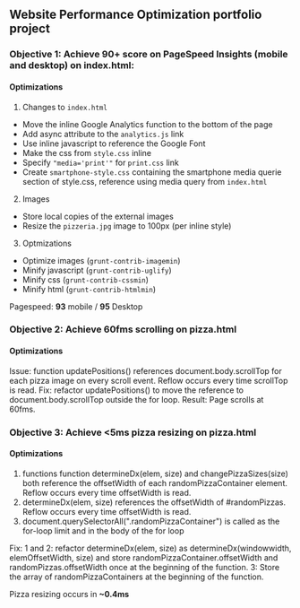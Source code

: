 ## Website Performance Optimization portfolio project

### Objective 1: Achieve 90+ score on PageSpeed Insights (mobile and desktop) on index.html:

#### Optimizations

1. Changes to `index.html`
 * Move the inline Google Analytics function to the bottom of the page
 * Add async attribute to the `analytics.js` link
 * Use inline javascript to reference the Google Font
 * Make the css from `style.css` inline
 * Specify `"media='print'"` for `print.css` link
 * Create `smartphone-style.css` containing the smartphone media querie section of style.css, reference using media query from `index.html`
2. Images
 * Store local copies of the external images
 * Resize the `pizzeria.jpg` image to 100px (per inline style)
3. Optmizations
 * Optimize images (`grunt-contrib-imagemin`)
 * Minify javascript (`grunt-contrib-uglify`)
 * Minify css (`grunt-contrib-cssmin`)
 * Minify html (`grunt-contrib-htmlmin`)

Pagespeed: **93** mobile / **95** Desktop

### Objective 2: Achieve 60fms scrolling on pizza.html

#### Optimizations

Issue: function updatePositions() references document.body.scrollTop for each pizza image on every scroll event. Reflow occurs every time scrollTop is read.
Fix: refactor updatePositions() to move the reference to document.body.scrollTop outside the for loop.
Result: Page scrolls at 60fms.

### Objective 3: Achieve <5ms pizza resizing on pizza.html

#### Optimizations

1. functions function determineDx(elem, size) and changePizzaSizes(size) both reference the offsetWidth of each randomPizzaContainer element. Reflow occurs every time offsetWidth is read.
2. determineDx(elem, size) references the offsetWidth of #randomPizzas. Reflow occurs every time offsetWidth is read.
3. document.querySelectorAll(".randomPizzaContainer") is called as the for-loop limit and in the body of the for loop

Fix:	1 and 2: refactor determineDx(elem, size) as determineDx(windowwidth, elemOffsetWidth, size) and store randomPizzaContainer.offsetWidth and randomPizzas.offsetWidth once at the beginning of the function.
	3: Store the array of randomPizzaContainers at the beginning of the function.

Pizza resizing occurs in **~0.4ms**

